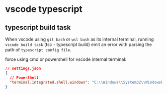 # vscode typescript

## typescript build task

When vscode using `git bash` or `wsl bash` as its internal terminal, running `vscode build task` (tsc - typescript build) emit an error with parsing the path of `typescript config file`.

force using cmd or powershell for vscode internal terminal:

```json
// settings.json
{
  // PowerShell
  "terminal.integrated.shell.windows": "C:\\Windows\\System32\\WindowsPowerShell\\v1.0\\powershell.exe"
}
```
